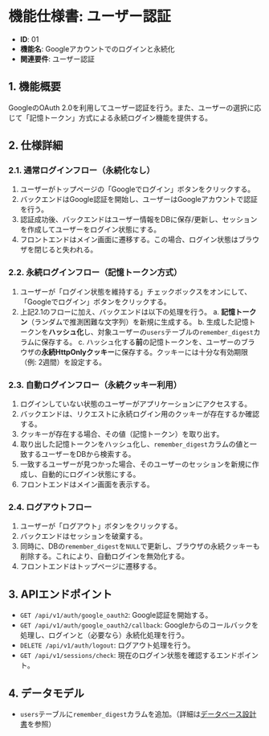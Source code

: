 # 機能仕様書: ユーザー認証

- **ID**: 01
- **機能名**: Googleアカウントでのログインと永続化
- **関連要件**: ユーザー認証

## 1. 機能概要

GoogleのOAuth 2.0を利用してユーザー認証を行う。また、ユーザーの選択に応じて「記憶トークン」方式による永続ログイン機能を提供する。

## 2. 仕様詳細

### 2.1. 通常ログインフロー（永続化なし）

1.  ユーザーがトップページの「Googleでログイン」ボタンをクリックする。
2.  バックエンドはGoogle認証を開始し、ユーザーはGoogleアカウントで認証を行う。
3.  認証成功後、バックエンドはユーザー情報をDBに保存/更新し、セッションを作成してユーザーをログイン状態にする。
4.  フロントエンドはメイン画面に遷移する。この場合、ログイン状態はブラウザを閉じると失われる。

### 2.2. 永続ログインフロー（記憶トークン方式）

1.  ユーザーが「ログイン状態を維持する」チェックボックスをオンにして、「Googleでログイン」ボタンをクリックする。
2.  上記2.1のフローに加え、バックエンドは以下の処理を行う。
    a. **記憶トークン**（ランダムで推測困難な文字列）を新規に生成する。
    b. 生成した記憶トークンを**ハッシュ化**し、対象ユーザーの`users`テーブルの`remember_digest`カラムに保存する。
    c. ハッシュ化する**前**の記憶トークンを、ユーザーのブラウザの**永続HttpOnlyクッキー**に保存する。クッキーには十分な有効期限（例: 2週間）を設定する。

### 2.3. 自動ログインフロー（永続クッキー利用）

1.  ログインしていない状態のユーザーがアプリケーションにアクセスする。
2.  バックエンドは、リクエストに永続ログイン用のクッキーが存在するか確認する。
3.  クッキーが存在する場合、その値（記憶トークン）を取り出す。
4.  取り出した記憶トークンをハッシュ化し、`remember_digest`カラムの値と一致するユーザーをDBから検索する。
5.  一致するユーザーが見つかった場合、そのユーザーのセッションを新規に作成し、自動的にログイン状態にする。
6.  フロントエンドはメイン画面を表示する。

### 2.4. ログアウトフロー

1.  ユーザーが「ログアウト」ボタンをクリックする。
2.  バックエンドはセッションを破棄する。
3.  同時に、DBの`remember_digest`を`NULL`で更新し、ブラウザの永続クッキーも削除する。これにより、自動ログインを無効化する。
4.  フロントエンドはトップページに遷移する。

## 3. APIエンドポイント

- `GET /api/v1/auth/google_oauth2`: Google認証を開始する。
- `GET /api/v1/auth/google_oauth2/callback`: Googleからのコールバックを処理し、ログインと（必要なら）永続化処理を行う。
- `DELETE /api/v1/auth/logout`: ログアウト処理を行う。
- `GET /api/v1/sessions/check`: 現在のログイン状態を確認するエンドポイント。

## 4. データモデル

- `users`テーブルに`remember_digest`カラムを追加。（詳細は[データベース設計書](./07_database_design.md)を参照）